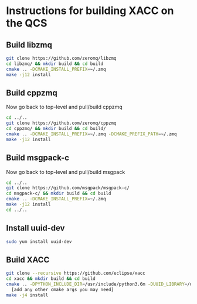 # Instructions for building XACC on the QCS

## Build libzmq
```bash
git clone https://github.com/zeromq/libzmq
cd libzmq/ && mkdir build && cd build
cmake .. -DCMAKE_INSTALL_PREFIX=~/.zmq
make -j12 install
```

## Build cppzmq 
Now go back to top-level and pull/build cppzmq
```bash
cd ../..
git clone https://github.com/zeromq/cppzmq
cd cppzmq/ && mkdir build && cd build/
cmake .. -DCMAKE_INSTALL_PREFIX=~/.zmq -DCMAKE_PREFIX_PATH=~/.zmq
make -j12 install
```

## Build msgpack-c 
Now go back to top-level and pull/build msgpack
```bash
cd ../..
git clone https://github.com/msgpack/msgpack-c/
cd msgpack-c/ && mkdir build && cd build
cmake .. -DCMAKE_INSTALL_PREFIX=~/.zmq
make -j12 install
cd ../..
```

## Install uuid-dev
```bash
sudo yum install uuid-dev
```

## Build XACC
```bash
git clone --recursive https://github.com/eclipse/xacc
cd xacc && mkdir build && cd build
cmake .. -DPYTHON_INCLUDE_DIR=/usr/include/python3.6m -DUUID_LIBRARY=/usr/lib64/libuuid.so.1
  [add any other cmake args you may need]
make -j4 install
```
